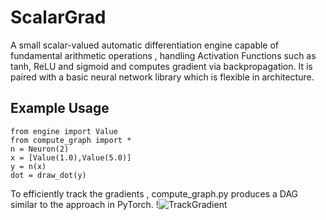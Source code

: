 # ScalarGrad
A small scalar-valued automatic differentiation engine capable of fundamental arithmetic operations , handling Activation Functions such as tanh, ReLU and sigmoid
and computes gradient via backpropagation.
It is paired with a basic neural network library which is flexible in architecture.

## Example Usage
```
from engine import Value
from compute_graph import *
n = Neuron(2)
x = [Value(1.0),Value(5.0)]
y = n(x)
dot = draw_dot(y)
```
To efficiently track the gradients , compute_graph.py produces a DAG similar to the approach in PyTorch.
!![TrackGradient](https://github.com/user-attachments/assets/a9f3152b-e9d6-4a05-85cd-98c4ebb9feec)

